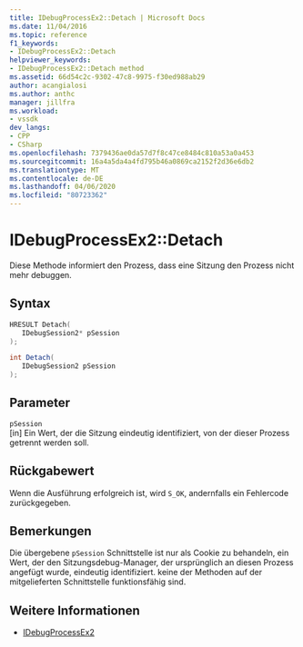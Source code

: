 ```yaml
---
title: IDebugProcessEx2::Detach | Microsoft Docs
ms.date: 11/04/2016
ms.topic: reference
f1_keywords:
- IDebugProcessEx2::Detach
helpviewer_keywords:
- IDebugProcessEx2::Detach method
ms.assetid: 66d54c2c-9302-47c8-9975-f30ed988ab29
author: acangialosi
ms.author: anthc
manager: jillfra
ms.workload:
- vssdk
dev_langs:
- CPP
- CSharp
ms.openlocfilehash: 7379436ae0da57d7f8c47ce8484c810a53a0a453
ms.sourcegitcommit: 16a4a5da4a4fd795b46a0869ca2152f2d36e6db2
ms.translationtype: MT
ms.contentlocale: de-DE
ms.lasthandoff: 04/06/2020
ms.locfileid: "80723362"
---
```

# <a name="idebugprocessex2detach"></a>IDebugProcessEx2::Detach
Diese Methode informiert den Prozess, dass eine Sitzung den Prozess nicht mehr debuggen.

## <a name="syntax"></a>Syntax

```cpp
HRESULT Detach( 
   IDebugSession2* pSession
);
```

```csharp
int Detach(
   IDebugSession2 pSession
);
```

## <a name="parameters"></a>Parameter
`pSession`\
[in] Ein Wert, der die Sitzung eindeutig identifiziert, von der dieser Prozess getrennt werden soll.

## <a name="return-value"></a>Rückgabewert
 Wenn die Ausführung erfolgreich ist, wird `S_OK`, andernfalls ein Fehlercode zurückgegeben.

## <a name="remarks"></a>Bemerkungen
 Die übergebene `pSession` Schnittstelle ist nur als Cookie zu behandeln, ein Wert, der den Sitzungsdebug-Manager, der ursprünglich an diesen Prozess angefügt wurde, eindeutig identifiziert. keine der Methoden auf der mitgelieferten Schnittstelle funktionsfähig sind.

## <a name="see-also"></a>Weitere Informationen
- [IDebugProcessEx2](../../../extensibility/debugger/reference/idebugprocessex2.md)
